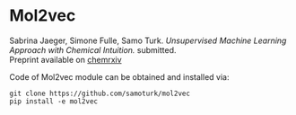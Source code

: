 # Mol2vec  

Sabrina Jaeger, Simone Fulle, Samo Turk. *Unsupervised Machine Learning Approach with Chemical Intuition.* submitted.  
Preprint available on [chemrxiv](https://chemrxiv.org/articles/Mol2vec_Unsupervised_Machine_Learning_Approach_with_Chemical_Intuition/5513581)

Code of Mol2vec module can be obtained and installed via:  
```
git clone https://github.com/samoturk/mol2vec  
pip install -e mol2vec  
```
